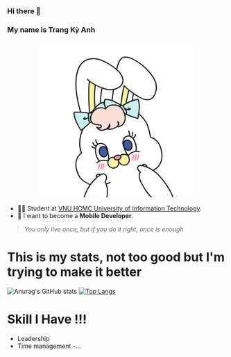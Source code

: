 ### Hi there 👋
### My name is Trang Kỳ Anh
<p align="center">
   <a href="https://www.uit.edu.vn/">
      <img src="https://github.com/AllieInJune04/AllieInJune04/blob/main/mygif.gif" border="none">
   </a>
</p>

- :man_student: Student at [VNU HCMC University of Information Technology](https://www.uit.edu.vn/).
- :dart: I want to become a **Mobile Developer**.
 > *You only live once, but if you do it right, once is enough*
# This is my stats, not too good but I'm trying to make it better
![Anurag's GitHub stats](https://github-readme-stats.vercel.app/api?username=AllieInJune04&show_icons=true&theme=radical)
[![Top Langs](https://github-readme-stats.vercel.app/api/top-langs/?username=AllieInJune04&layout=compact)](https://github.com/anuraghazra/github-readme-stats)

# Skill I Have !!!
- Leadership
- Time management
-...
